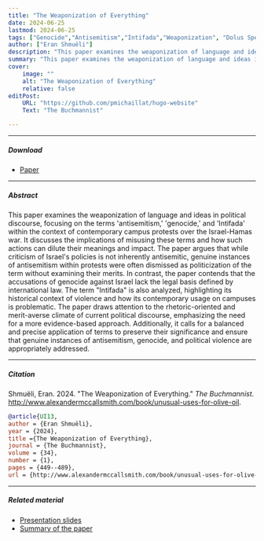 ```yaml
---
title: "The Weaponization of Everything" 
date: 2024-06-25
lastmod: 2024-06-25
tags: ["Genocide","Antisemitism","Intifada","Weaponization", "Dolus Specialis", "Intent", "International Court of Justice"]
author: ["Eran Shmuëli"]
description: "This paper examines the weaponization of language and ideas in political discourse. Published in the The Buchmannist, 2024." 
summary: "This paper examines the weaponization of language and ideas in political discourse, focusing on the terms 'antisemitism,' 'genocide,' and 'Intifada' within the context of contemporary campus protests over the Israel-Hamas war." 
cover:
    image: ""
    alt: "The Weaponization of Everything"
    relative: false
editPost:
    URL: "https://github.com/pmichaillat/hugo-website"
    Text: "The Buchmannist"

---
```


---

##### Download

+ [Paper](The_Weaponization_of_Everything.pdf)

---

##### Abstract

This paper examines the weaponization of language and ideas in political discourse, focusing on the terms 'antisemitism,' 'genocide,' and 'Intifada' within the context of contemporary campus protests over the Israel-Hamas war. It discusses the implications of misusing these terms and how such actions can dilute their meanings and impact. The paper argues that while criticism of Israel's policies is not inherently antisemitic, genuine instances of antisemitism within protests were often dismissed as politicization of the term without examining their merits. In contrast, the paper contends that the accusations of genocide against Israel lack the legal basis defined by international law. The term "Intifada" is also analyzed, highlighting its historical context of violence and how its contemporary usage on campuses is problematic. The paper draws attention to the rhetoric-oriented and merit-averse climate of current political discourse, emphasizing the need for a more evidence-based approach. Additionally, it calls for a balanced and precise application of terms to preserve their significance and ensure that genuine instances of antisemitism, genocide, and political violence are appropriately addressed. 

---

##### Citation

Shmuëli, Eran. 2024. "The Weaponization of Everything." *The Buchmannist*. http://www.alexandermccallsmith.com/book/unusual-uses-for-olive-oil.

```BibTeX
@article{UI13,
author = {Eran Shmuëli},
year = {2024},
title ={The Weaponization of Everything},
journal = {The Buchmannist},
volume = {34},
number = {1},
pages = {449--489},
url = {http://www.alexandermccallsmith.com/book/unusual-uses-for-olive-oil}}
```

---

##### Related material

+ [Presentation slides](presentation1.pdf)
+ [Summary of the paper](https://www.penguinrandomhouse.com/books/110403/unusual-uses-for-olive-oil-by-alexander-mccall-smith/)
